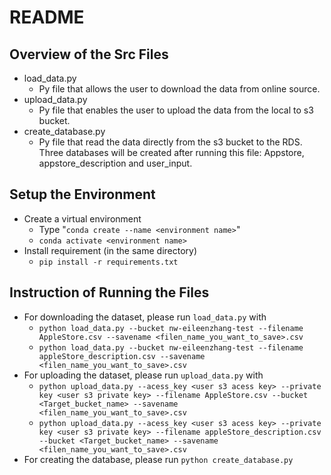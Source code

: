 ﻿# README
## Overview of the Src Files

 - load_data.py
	 - Py file that allows the user to download the data from online source. 
 - upload_data.py
	 - Py file that enables the user to upload the data from the local to s3 bucket. 
 - create_database.py 
	 - Py file that read the data directly from the s3 bucket to the RDS. Three databases will be created after running this file: Appstore, appstore_description and user_input. 

## Setup the Environment
- Create a virtual environment 
	- Type "`conda create --name <environment name>`" 
	- `conda activate <environment name>`
- Install requirement (in the same directory)
	- `pip install -r requirements.txt`

## Instruction of Running the Files

 -  For downloading the dataset, please run `load_data.py` with 	
	 - `python load_data.py --bucket nw-eileenzhang-test --filename AppleStore.csv --savename <filen_name_you_want_to_save>.csv`
	 - `python load_data.py --bucket nw-eileenzhang-test --filename appleStore_description.csv --savename <filen_name_you_want_to_save>.csv`
 - For uploading the dataset, please run `upload_data.py` with
	 -  `python upload_data.py --acess_key <user s3 acess key> --private key <user s3 private key> --filename AppleStore.csv --bucket <Target_bucket_name> --savename <filen_name_you_want_to_save>.csv`
	 - `python upload_data.py --acess_key <user s3 acess key> --private key <user s3 private key> --filename appleStore_description.csv --bucket <Target_bucket_name> --savename <filen_name_you_want_to_save>.csv`
 - For creating the database, please run `python create_database.py`


